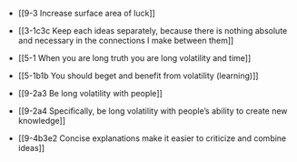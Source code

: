 - [[9-3 Increase surface area of luck]]
- [[3-1c3c Keep each ideas separately, because there is nothing absolute and necessary in the connections I make between them]]
- [[5-1 When you are long truth you are long volatility and time]]
- [[5-1b1b You should beget and benefit from volatility (learning)]]
- [[9-2a3 Be long volatility with people]]
- [[9-2a4 Specifically, be long volatility with people’s ability to create new knowledge]]

- [[9-4b3e2 Concise explanations make it easier to criticize and combine ideas]]
